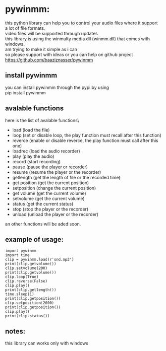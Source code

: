 # pywinmm:
this python library can help you to control your audio files where it support a lot of file formats.\
video files will be supported through updates\
this library is using the winmulty media dll (winmm.dll) that comes with windows.\
am trying to make it simple as i can\
so please support with ideas or you can help on github project\
https://github.com/baaziznasser/pywinmm

## install pywinmm
you can install pywinmm through the pypi by using\
	pip install pywinmm
## avalable functions
here is the list of avalable functions\
* load (load the file)
* loop (set or disable loop, the play function must recall after this function)
* reverce (enable or disable reverce, the play function must call after this one)
* loadrec (load the audio recorder)
* play (play the audio)
* record (start recording)
* pause (pause the player or recorder)
* resume (resume the player or the recorder)
* getlength (get the length of file or the recorded time)
* get position (get the current position)
* setposition (change the current position)
* get volume (get the current volume)
* setvolume (get the current volume)
* status (get the current status)
* stop (stop the player or the recorder)
* unload (unload the player or the recorder)


an other functions will be aded soon.

## example of usage:
	import pywinmm
	import time
	clip = pywinmm.load(r'snd.mp3')
	print(clip.getvolume())
	clip.setvolume(200)
	print(clip.getvolume())
	clip.loop(True)
	clip.reverse(False)
	clip.play()
	print(clip.getlength())
	time.sleep(1)
	print(clip.getposition())
	clip.setposition(2000)
	print(clip.getposition())
	clip.play()
	print(clip.status())


## notes:
this library can works only with windows